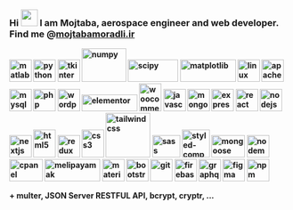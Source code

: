 ### Hi <img src="https://raw.githubusercontent.com/MartinHeinz/MartinHeinz/master/wave.gif" width="30px"> I am Mojtaba, aerospace engineer and web developer. Find me @[mojtabamoradli.ir](https://mojtabamoradli.ir/)

<b align="left">
<img src="https://cdn.jsdelivr.net/gh/devicons/devicon/icons/matlab/matlab-original.svg" title="matlab" width="40" height="40"/>
<img src="https://cdn.jsdelivr.net/gh/devicons/devicon/icons/python/python-original.svg" title="python" width="40" height="40"/>
<img src="https://mojtabamoradli.ir/projects/cfm/assets/img/tk.png" alt="tkinter" title="tkinter" width="40" height="40"/>
<img src="https://cdn.jsdelivr.net/gh/devicons/devicon/icons/numpy/numpy-original-wordmark.svg" title="numpy" width="80" height="60"/>
<img src="https://mojtabamoradli.ir/projects/cfm/assets/img/scipy.png" title="scipy" width="90" height="40"/>
<img src="https://mojtabamoradli.ir/projects/cfm/assets/img/mpl.svg" title="matplotlib" width="100" height="40"/>
<img src="https://cdn.jsdelivr.net/gh/devicons/devicon/icons/linux/linux-original.svg" title="linux" width="40" height="40"/>
<img src="https://cdn.jsdelivr.net/gh/devicons/devicon/icons/apache/apache-original.svg" title="apache" width="40" height="40"/>
<img src="https://cdn.jsdelivr.net/gh/devicons/devicon/icons/mysql/mysql-plain-wordmark.svg" title="mysql" width="40" height="40" />
<img src="https://cdn.jsdelivr.net/gh/devicons/devicon/icons/php/php-original.svg" title="php" width="40" height="40"/>
<img src="https://cdn.jsdelivr.net/gh/devicons/devicon/icons/wordpress/wordpress-original.svg" title="wordpress" width="40" height="40"/>
<img src="https://mojtabamoradli.ir/assets/img/elementor.png" alt="elementor" title="elementor" width="100" height="30"/>
<img src="https://cdn.jsdelivr.net/gh/devicons/devicon/icons/woocommerce/woocommerce-plain-wordmark.svg" title="woocommerce" width="40" height="50"/>
<img src="https://cdn.jsdelivr.net/gh/devicons/devicon/icons/javascript/javascript-original.svg" title="javascript" width="40" height="40"/>
<img  src="https://cdn.jsdelivr.net/gh/devicons/devicon/icons/mongodb/mongodb-original.svg" title="mongodb" width="40" height="40"/>
<img src="https://cdn.jsdelivr.net/gh/devicons/devicon/icons/express/express-original.svg" title="express" width="40" height="40"/>
<img src="https://cdn.jsdelivr.net/gh/devicons/devicon/icons/react/react-original.svg" title="react" width="40" height="40"/>
<img src="https://cdn.jsdelivr.net/gh/devicons/devicon/icons/nodejs/nodejs-original.svg" title="nodejs" width="40" height="40"/>
<img src="https://cdn.jsdelivr.net/gh/devicons/devicon/icons/nextjs/nextjs-original-wordmark.svg" title="nextjs" width="40" height="40"/>
<img src="https://cdn.jsdelivr.net/gh/devicons/devicon/icons/html5/html5-original-wordmark.svg" title="html5" width="40" height="50"/>
<img src="https://cdn.jsdelivr.net/gh/devicons/devicon/icons/redux/redux-original.svg" title="redux" width="40" height="40"/>
<img src="https://cdn.jsdelivr.net/gh/devicons/devicon/icons/css3/css3-original-wordmark.svg" title="css3" width="40" height="50"/>
<img src="https://cdn.jsdelivr.net/gh/devicons/devicon/icons/tailwindcss/tailwindcss-original-wordmark.svg" title="tailwindcss" width="80" height="80"/>
<img src="https://cdn.jsdelivr.net/gh/devicons/devicon/icons/sass/sass-original.svg" title="sass" width="50" height="40"/>
<img src="https://mojtabamoradli.ir/assets/img/styled-components.png" title="styled-components" width="50" height="50"/>
<img src="https://mojtabamoradli.ir/assets/img/mongoose.png" title="mongoose" width="60" height="40"/>
<img src="https://mojtabamoradli.ir/assets/img/nodemailer.webp" title="nodemailer" width="40" height="40"/>
<img src="https://mojtabamoradli.ir/assets/img/cpanel.svg" title="cpanel" width="60" height="40"/>
<img src="https://mojtabamoradli.ir/assets/img/melipayamak.png" title="melipayamak" width="100" height="40"/>
<img src="https://cdn.jsdelivr.net/gh/devicons/devicon/icons/materialui/materialui-original.svg" title="materialui" width="40" height="40"/>
<img src="https://cdn.jsdelivr.net/gh/devicons/devicon/icons/bootstrap/bootstrap-original-wordmark.svg" title="bootstrap" width="40" height="40"/>
<img src="https://cdn.jsdelivr.net/gh/devicons/devicon/icons/git/git-original-wordmark.svg" title="git" width="40" height="40"/>
<img src="https://cdn.jsdelivr.net/gh/devicons/devicon/icons/firebase/firebase-plain-wordmark.svg" title="firebase" width="40" height="40"/>
<img src="https://cdn.jsdelivr.net/gh/devicons/devicon/icons/graphql/graphql-plain-wordmark.svg" title="graphql" width="40" height="40"/>
<img src="https://cdn.jsdelivr.net/gh/devicons/devicon/icons/figma/figma-original.svg" title="figma" width="40" height="40"/>
<img src="https://cdn.jsdelivr.net/gh/devicons/devicon/icons/npm/npm-original-wordmark.svg" title="npm" width="40" height="40"/>
          
 <b>+</b> multer, JSON Server RESTFUL API, bcrypt, cryptr, ...
          
<b>
          
